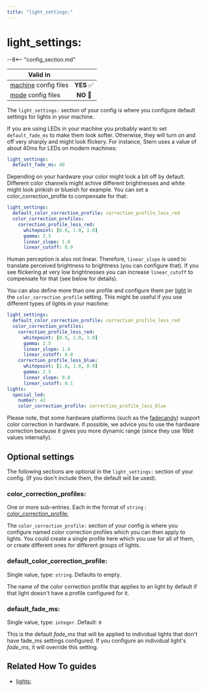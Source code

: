 ```yaml
---
title: "light_settings:"
---
```


# light_settings:


--8<-- "config_section.md"

| Valid in | |
|-----|:----:|
|[machine](instructions/machine_config.md) config files |**YES** :white_check_mark:|
|[mode](instructions/mode_config.md) config files|**NO** :no_entry_sign:|

The `light_settings:` section of your config is where you configure
default settings for lights in your machine.

If you are using LEDs in your machine you probably want to set
`default_fade_ms` to make them look softer. Otherwise, they will turn on
and off very sharply and might look flickery. For instance, Stern uses a
value of about 40ms for LEDs on modern machines:

``` yaml
light_settings:
  default_fade_ms: 40
```

Depending on your hardware your color might look a bit off by default.
Different color channels might achive different brightnesses and white
might look pinkish or blueish for example. You can set a
color_correction_profile to compensate for that:

``` yaml
light_settings:
  default_color_correction_profile: correction_profile_less_red
  color_correction_profiles:
    correction_profile_less_red:
      whitepoint: [0.9, 1.0, 1.0]
      gamma: 2.5
      linear_slope: 1.0
      linear_cutoff: 0.0
```

Human perception is also not linear. Therefore, `linear_slope` is used
to translate perceived brightness to brightness (you can configure
that). If you see flickering at very low brightnesses you can increase
`linear_cutoff` to compensate for that (see below for details).

You can also define more than one profile and configure them per
[light](lights.md) in the
`color_correction_profile` setting. This might be useful if you use
different types of lights in your machine:

``` yaml
light_settings:
  default_color_correction_profile: correction_profile_less_red
  color_correction_profiles:
    correction_profile_less_red:
      whitepoint: [0.9, 1.0, 1.0]
      gamma: 2.5
      linear_slope: 1.0
      linear_cutoff: 0.0
    correction_profile_less_blue:
      whitepoint: [1.0, 1.0, 0.9]
      gamma: 2.5
      linear_slope: 0.8
      linear_cutoff: 0.1
lights:
  special_led:
    number: 42
    color_correction_profile: correction_profile_less_blue
```

Please note, that some hardware platforms (such as the
[fadecandy](../hardware/fadecandy/index.md))
support color correction in hardware. If possible, we advice you to use
the hardware correction because it gives you more dynamic range (since
they use 16bit values internally).

## Optional settings

The following sections are optional in the `light_settings:` section of
your config. (If you don't include them, the default will be used).

### color_correction_profiles:

One or more sub-entries. Each in the format of `string` :
[color_correction_profile:](color_correction_profile.md)

The `color_correction_profile:` section of your config is where you
configure named color correction profiles which you can then apply to
lights. You could create a single profile here which you use for all of
them, or create different ones for different groups of lights.

### default_color_correction_profile:

Single value, type: `string`. Defaults to empty.

The name of the color correction profile that applies to an light by
default if that light doesn't have a profile configured for it.

### default_fade_ms:

Single value, type: `integer`. Default: `0`

This is the default *fade_ms* that will be applied to individual lights
that don't have fade_ms settings configured. If you configure an
individual light's *fade_ms*, it will override this setting.

## Related How To guides

* [lights:](lights.md)
